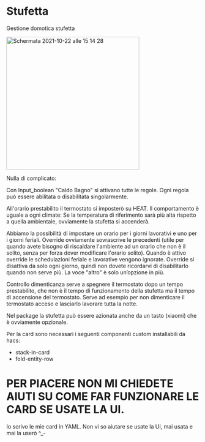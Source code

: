 # Stufetta
Gestione domotica stufetta


<img width="347" alt="Schermata 2021-10-22 alle 15 14 28" src="https://user-images.githubusercontent.com/48358142/138459765-95619290-5032-43a6-aad2-e486c385b10e.png">

Nulla di complicato:

Con Input_boolean "Caldo Bagno" si attivano tutte le regole.
Ogni regola può essere abilitata o disabilitata singolarmente.

All'orario prestabilito il termostato si imposterò su HEAT. Il comportamento è uguale a ogni climate: Se la temperatura di riferimento sarà più alta rispetto a quella ambientale, ovviamente la stufetta si accenderà.

Abbiamo la possibilità di impostare un orario per i giorni lavorativi e uno per i giorni feriali. Override ovviamente sovrascrive le precedenti (utile per quando avete bisogno di riscaldare l'ambiente ad un orario che non è il solito, senza per forza dover modificare l'orario solito). Quando è attivo override le schedulazioni feriale e lavorative vengono ignorate. Override si disattiva da solo ogni giorno, quindi non dovete ricordarvi di disabilitarlo quando non serve più. La voce "altro" è solo un’opzione in più.

Controllo dimenticanza serve a spegnere il termostato dopo un tempo prestabilito, che non è il tempo di funzionamento della stufetta ma il tempo di accensione del termostato. Serve ad esempio per non dimenticare il termostato acceso e lasciarlo lavorare tutta la notte. 

Nel package la stufetta può essere azionata anche da un tasto (xiaomi) che è ovviamente opzionale.

Per la card sono necessari i seguenti componenti custom installabili da hacs:
- stack-in-card
- fold-entity-row

# PER PIACERE NON MI CHIEDETE AIUTI SU COME FAR FUNZIONARE LE CARD SE USATE LA UI. 
Io scrivo le mie card in YAML. Non vi so aiutare se usate la UI, mai usata e mai la userò  ^_- 
